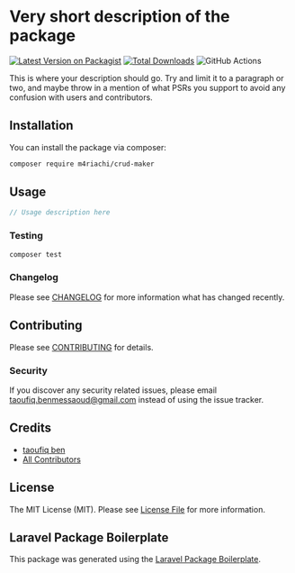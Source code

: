 # Very short description of the package

[![Latest Version on Packagist](https://img.shields.io/packagist/v/m4riachi/crud-maker.svg?style=flat-square)](https://packagist.org/packages/m4riachi/crud-maker)
[![Total Downloads](https://img.shields.io/packagist/dt/m4riachi/crud-maker.svg?style=flat-square)](https://packagist.org/packages/m4riachi/crud-maker)
![GitHub Actions](https://github.com/m4riachi/crud-maker/actions/workflows/main.yml/badge.svg)

This is where your description should go. Try and limit it to a paragraph or two, and maybe throw in a mention of what PSRs you support to avoid any confusion with users and contributors.

## Installation

You can install the package via composer:

```bash
composer require m4riachi/crud-maker
```

## Usage

```php
// Usage description here
```

### Testing

```bash
composer test
```

### Changelog

Please see [CHANGELOG](CHANGELOG.md) for more information what has changed recently.

## Contributing

Please see [CONTRIBUTING](CONTRIBUTING.md) for details.

### Security

If you discover any security related issues, please email taoufiq.benmessaoud@gmail.com instead of using the issue tracker.

## Credits

-   [taoufiq ben](https://github.com/m4riachi)
-   [All Contributors](../../contributors)

## License

The MIT License (MIT). Please see [License File](LICENSE.md) for more information.

## Laravel Package Boilerplate

This package was generated using the [Laravel Package Boilerplate](https://laravelpackageboilerplate.com).
